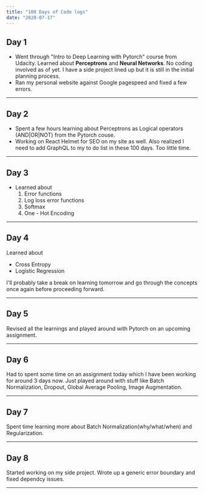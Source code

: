 ```yaml
---
title: "100 Days of Code logs"
date: "2020-07-17"
---
```


## Day 1

- Went through "Intro to Deep Learning with Pytorch" course from Udacity. Learned about **Perceptrons** and **Neural Networks**. No coding involved as of yet. I have a side project lined up but it is still in the initial planning process. 
- Ran my personal website against Google pagespeed and fixed a few errors.

<hr />

## Day 2

-  Spent a few hours learning about Perceptrons as Logical operators (AND|OR|NOT) from the Pytorch couse.
- Working on React Helmet for SEO on my site as well. 
Also realized I need to add GraphQL to my to do list in these 100 days. Too little time.

<hr />

## Day 3

- Learned about 
    1. Error functions
    2. Log loss error functions
    3. Softmax
    4. One - Hot Encoding

<hr />

## Day 4 

Learned about 
- Cross Entropy
- Logistic Regression 

I'll probably take a break on learning tomorrow and go through the concepts once again before proceeding forward.

<hr />

## Day 5

Revised all the learnings and played around with Pytorch on an upcoming assignment.

<hr />

## Day 6

Had to spent some time on an assignment today which I have been working for around 3 days now. 
Just played around with stuff like Batch Normalization, Dropout, Global Average Pooling, Image Augmentation.

<hr />

## Day 7

Spent time learning more about Batch Normalization(why/what/when) and Regularization.

<hr />

## Day 8

Started working on my side project. Wrote up a generic error boundary and fixed dependcy issues.

<hr />